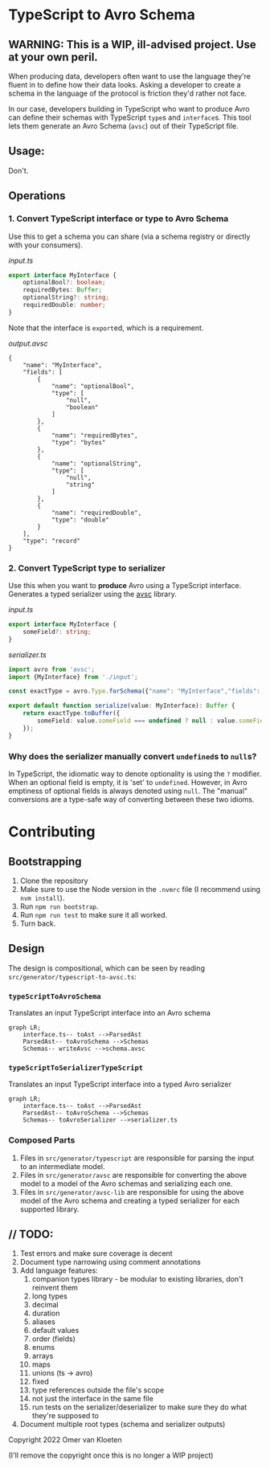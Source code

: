 # TypeScript to Avro Schema

## WARNING: This is a WIP, ill-advised project. Use at your own peril.

When producing data, developers often want to use the language they're fluent in to define how their data looks.
Asking a developer to create a schema in the language of the protocol is friction they'd rather not face.

In our case, developers building in TypeScript who want to produce Avro can define their schemas with TypeScript `type`s
and `interface`s.
This tool lets them generate an Avro Schema (`avsc`) out of their TypeScript file.

## Usage:

Don't.

## Operations

### 1. Convert TypeScript interface or type to Avro Schema

Use this to get a schema you can share (via a schema registry or directly with your consumers).

_input.ts_

```typescript
export interface MyInterface {
    optionalBool?: boolean;
    requiredBytes: Buffer;
    optionalString?: string;
    requiredDouble: number;
}
```

Note that the interface is `export`ed, which is a requirement.

_output.avsc_

```avro schema
{
    "name": "MyInterface",
    "fields": [
        {
            "name": "optionalBool",
            "type": [
                "null",
                "boolean"
            ]
        },
        {
            "name": "requiredBytes",
            "type": "bytes"
        },
        {
            "name": "optionalString",
            "type": [
                "null",
                "string"
            ]
        },
        {
            "name": "requiredDouble",
            "type": "double"
        }
    ],
    "type": "record"
}
```

### 2. Convert TypeScript type to serializer

Use this when you want to **produce** Avro using a TypeScript interface. \
Generates a typed serializer using
the [avsc](https://github.com/mtth/avsc) library.

_input.ts_

```typescript
export interface MyInterface {
    someField?: string;
}
```

_serializer.ts_

```typescript
import avro from 'avsc';
import {MyInterface} from './input';

const exactType = avro.Type.forSchema({"name": "MyInterface","fields": [{"name": "someField", "type": "string"}],"type": "record"});

export default function serialize(value: MyInterface): Buffer {
    return exactType.toBuffer({
        someField: value.someField === undefined ? null : value.someField
    });
}
```

### Why does the serializer manually convert `undefined`s to `null`s?

In TypeScript, the idiomatic way to denote optionality is using the `?` modifier.
When an optional field is empty, it is 'set' to `undefined`.
However, in Avro emptiness of optional fields is always denoted using `null`.
The "manual" conversions are a type-safe way of converting between these two idioms.

# Contributing

## Bootstrapping

1. Clone the repository
2. Make sure to use the Node version in the `.nvmrc` file (I recommend using `nvm install`).
3. Run `npm run bootstrap`.
4. Run `npm run test` to make sure it all worked.
5. Turn back.

## Design

The design is compositional, which can be seen by reading `src/generator/typescript-to-avsc.ts`:

### `typeScriptToAvroSchema`

Translates an input TypeScript interface into an Avro schema

```mermaid
graph LR;
    interface.ts-- toAst -->ParsedAst
    ParsedAst-- toAvroSchema -->Schemas
    Schemas-- writeAvsc -->schema.avsc
```

### `typeScriptToSerializerTypeScript`

Translates an input TypeScript interface into a typed Avro serializer

```mermaid
graph LR;
    interface.ts-- toAst -->ParsedAst
    ParsedAst-- toAvroSchema -->Schemas
    Schemas-- toAvroSerializer -->serializer.ts
```

### Composed Parts

1. Files in `src/generator/typescript` are responsible for parsing the input to an intermediate model.
2. Files in `src/generator/avsc` are responsible for converting the above model to a model of the Avro schemas and serializing each one.
3. Files in `src/generator/avsc-lib` are responsible for using the above model of the Avro schema and creating a typed serializer for each supported library.

## // TODO:

1. Test errors and make sure coverage is decent
2. Document type narrowing using comment annotations
3. Add language features:
   1. companion types library - be modular to existing libraries, don't reinvent them
   2. long types
   3. decimal
   4. duration
   5. aliases
   6. default values
   7. order (fields)
   8. enums
   9. arrays
   10. maps
   11. unions (ts -> avro)
   12. fixed
   13. type references outside the file's scope
   14. not just the interface in the same file
   15. run tests on the serializer/deserializer to make sure they do what they're supposed to
4. Document multiple root types (schema and serializer outputs)

Copyright 2022 Omer van Kloeten

(I'll remove the copyright once this is no longer a WIP project)
